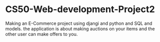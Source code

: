 # CS50-Web-development-Project2
Making an E-Commerce project using djangi and python and SQL and models.
the application is about making auctions on your items and the other user can make offers to you.
